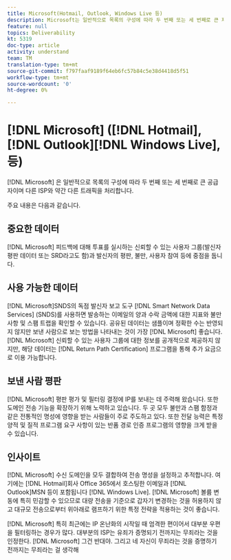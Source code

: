 ```yaml
---
title: Microsoft(Hotmail, Outlook, Windows Live 등)
description: Microsoft는 일반적으로 목록의 구성에 따라 두 번째 또는 세 번째로 큰 제공업체이며 다른 ISP와 약간 다른 트래픽을 처리합니다.
feature: null
topics: Deliverability
kt: 5319
doc-type: article
activity: understand
team: TM
translation-type: tm+mt
source-git-commit: f797faaf9189f64eb6fc57b84c5e38d4418d5f51
workflow-type: tm+mt
source-wordcount: '0'
ht-degree: 0%

---
```



# [!DNL Microsoft] ([!DNL Hotmail], [!DNL Outlook][!DNL Windows Live], 등)

[!DNL Microsoft] 은 일반적으로 목록의 구성에 따라 두 번째 또는 세 번째로 큰 공급자이며 다른 ISP와 약간 다른 트래픽을 처리합니다.

주요 내용은 다음과 같습니다.

## 중요한 데이터

[!DNL Microsoft] 피드백에 대해 투표를 실시하는 신뢰할 수 있는 사용자 그룹(발신자 평판 데이터 또는 SRD라고도 함)과 발신자의 평판, 불만, 사용자 참여 등에 중점을 둡니다.

## 사용 가능한 데이터

[!DNL Microsoft]SNDS의 독점 발신자 보고 도구 [!DNL Smart Network Data Services] (SNDS)를 사용하면 발송하는 이메일의 양과 수락 금액에 대한 지표와 불만 사항 및 스팸 트랩을 확인할 수 있습니다. 공유된 데이터는 샘플이며 정확한 수는 반영되지 않지만 보낸 사람으로 보는 방법을 나타내는 것이 가장 [!DNL Microsoft] 좋습니다. [!DNL Microsoft] 신뢰할 수 있는 사용자 그룹에 대한 정보를 공개적으로 제공하지 않지만, 해당 데이터는 [!DNL Return Path Certification] 프로그램을 통해 추가 요금으로 이용 가능합니다.

## 보낸 사람 평판

[!DNL Microsoft] 평판 평가 및 필터링 결정에 IP를 보내는 데 주력해 왔습니다. 또한 도메인 전송 기능을 확장하기 위해 노력하고 있습니다. 두 곳 모두 불만과 스팸 함정과 같은 전통적인 명성에 영향을 받는 사람들이 주로 주도하고 있다. 또한 전달 능력은 특정 양적 및 질적 프로그램 요구 사항이 있는 반품 경로 인증 프로그램의 영향을 크게 받을 수 있습니다.

## 인사이트

[!DNL Microsoft] 수신 도메인을 모두 결합하여 전송 명성을 설정하고 추적합니다. 여기에는 [!DNL Hotmail]회사 Office 365에서 호스팅한 이메일과 [!DNL Outlook]MSN 등이 포함됩니다 [!DNL Windows Live]. [!DNL Microsoft] 볼륨 변동에 특히 민감할 수 있으므로 대량 전송을 기준으로 갑자기 변경하는 것을 허용하지 않고 대규모 전송으로부터 위아래로 램프하기 위한 특정 전략을 적용하는 것이 좋습니다.

[!DNL Microsoft] 특히 최근에는 IP 온난화의 시작일 때 엄격한 편이어서 대부분 우편을 필터링하는 경우가 많다. 대부분의 ISP는 유죄가 증명되기 전까지는 무죄라는 것을 인정한다. [!DNL Microsoft] 그건 반대야. 그리고 네 자신이 무죄라는 것을 증명하기 전까지는 무죄라는 걸 생각해
